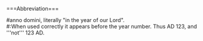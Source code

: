 ===Abbreviation===

#anno domini, literally "in the year of our Lord".  
#:When used correctly it appears before the year number.  Thus AD 123, and '''not''' 123 AD.